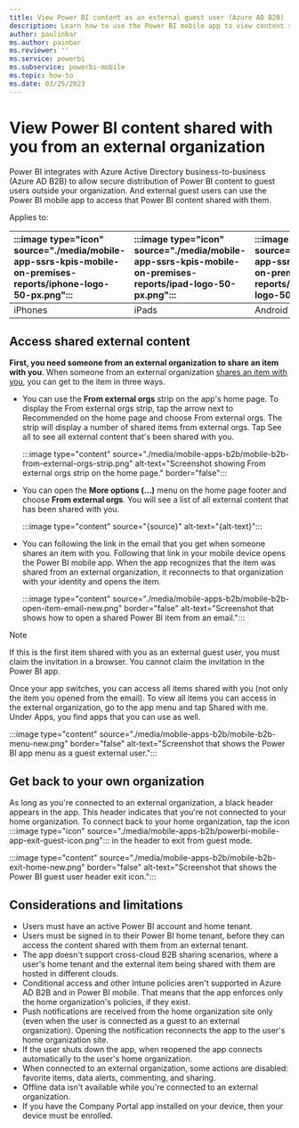 ```yaml
---
title: View Power BI content as an external guest user (Azure AD B2B)
description: Learn how to use the Power BI mobile app to view content shared with you from an external organization.
author: paulinbar
ms.author: painbar
ms.reviewer: ''
ms.service: powerbi
ms.subservice: powerbi-mobile
ms.topic: how-to
ms.date: 03/25/2023
---
```


# View Power BI content shared with you from an external organization

Power BI integrates with Azure Active Directory business-to-business (Azure AD B2B) to allow secure distribution of Power BI content to guest users outside your organization. And external guest users can use the Power BI mobile app to access that Power BI content shared with them.

Applies to:

| :::image type="icon" source="./media/mobile-app-ssrs-kpis-mobile-on-premises-reports/iphone-logo-50-px.png"::: | :::image type="icon" source="./media/mobile-app-ssrs-kpis-mobile-on-premises-reports/ipad-logo-50-px.png"::: | :::image type="icon" source="./media/mobile-app-ssrs-kpis-mobile-on-premises-reports/android-phone-logo-50-px.png"::: | :::image type="icon" source="./media/mobile-app-ssrs-kpis-mobile-on-premises-reports/android-tablet-logo-50-px.png"::: |
|:--- |:--- |:--- |:--- |
|iPhones |iPads |Android phones |Android tablets |

## Access shared external content

**First, you need someone from an external organization to share an item with you**. When someone from an external organization [shares an item with you](../../collaborate-share/service-share-dashboards.md), you can get to the item in three ways.

* You can use the **From external orgs** strip on the app's home page. To display the From external orgs strip, tap the arrow next to Recommended on the home page and choose From external orgs. The strip will display a number of shared items from external orgs. Tap See all to see all external content that's been shared with you.

    :::image type="content" source="./media/mobile-apps-b2b/mobile-b2b-from-external-orgs-strip.png" alt-text="Screenshot showing From external orgs strip on the home page." border="false":::

* You can open the **More options (...)** menu on the home page footer and choose **From external orgs**. You will see a list of all external content that has been shared with you.

    :::image type="content" source="{source}" alt-text="{alt-text}":::

* You can following the link in the email that you get when someone shares an item with you. Following that link in your mobile device opens the Power BI mobile app. When the app recognizes that the item was shared from an external organization, it reconnects to that organization with your identity and opens the item.

    :::image type="content" source="./media/mobile-apps-b2b/mobile-b2b-open-item-email-new.png" border="false" alt-text="Screenshot that shows how to open a shared Power BI item from an email.":::

> [!NOTE]
> If this is the first item shared with you as an external guest user, you must claim the invitation in a browser. You cannot claim the invitation in the Power BI app.

Once your app switches, you can access all items shared with you (not only the item you opened from the email). To view all items you can access in the external organization, go to the app menu and tap Shared with me. Under Apps, you find apps that you can use as well.

:::image type="content" source="./media/mobile-apps-b2b/mobile-b2b-menu-new.png" border="false" alt-text="Screenshot that shows the Power BI app menu as a guest external user.":::

## Get back to your own organization

As long as you're connected to an external organization, a black header appears in the app. This header indicates that you're not connected to your home organization. To connect back to your home organization, tap the icon :::image type="icon" source="./media/mobile-apps-b2b/powerbi-mobile-app-exit-guest-icon.png":::  in the header to exit from guest mode.

:::image type="content" source="./media/mobile-apps-b2b/mobile-b2b-exit-home-new.png" border="false" alt-text="Screenshot that shows the Power BI guest user header exit icon.":::

## Considerations and limitations

- Users must have an active Power BI account and home tenant.
- Users must be signed in to their Power BI home tenant, before they can access the content shared with them from an external tenant.
- The app doesn't support cross-cloud B2B sharing scenarios, where a user's home tenant and the external item being shared with them are hosted in different clouds.
- Conditional access and other Intune policies aren't supported in Azure AD B2B and in Power BI mobile. That means that the app enforces only the home organization's policies, if they exist.
- Push notifications are received from the home organization site only (even when the user is connected as a guest to an external organization). Opening the notification reconnects the app to the user's home organization site.
- If the user shuts down the app, when reopened the app connects automatically to the user's home organization.
- When connected to an external organization, some actions are disabled: favorite items, data alerts, commenting, and sharing.
- Offline data isn't available while you're connected to an external organization.
- If you have the Company Portal app installed on your device, then your device must be enrolled.